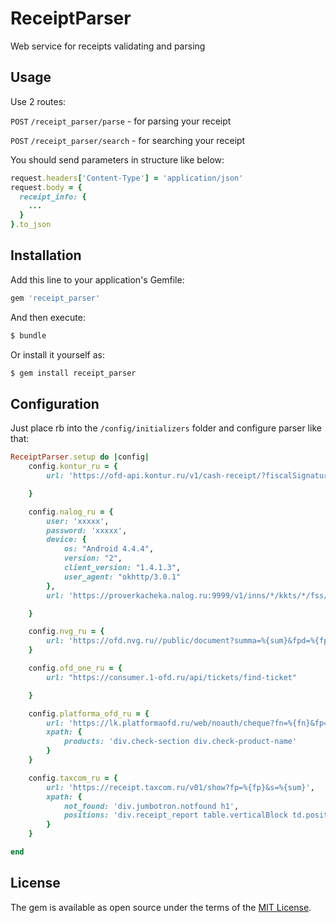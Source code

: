 # ReceiptParser
Web service for receipts validating and parsing

## Usage
Use 2 routes:

`POST` `/receipt_parser/parse` - for parsing your receipt

`POST` `/receipt_parser/search` - for searching your receipt


You should send parameters in structure like below:
```ruby
request.headers['Content-Type'] = 'application/json'
request.body = {  
  receipt_info: {
    ...
  }
}.to_json
```

## Installation
Add this line to your application's Gemfile:

```ruby
gem 'receipt_parser'
```

And then execute:
```bash
$ bundle
```

Or install it yourself as:
```bash
$ gem install receipt_parser
```
## Configuration

Just place rb into the ```/config/initializers``` folder and configure parser like that:

```ruby
ReceiptParser.setup do |config|
    config.kontur_ru = {
        url: 'https://ofd-api.kontur.ru/v1/cash-receipt/?fiscalSignature=%{fp}&fnSerialNumber=%{fn}&fiscalDocumentNumber=%{fd}'

    }

    config.nalog_ru = {
        user: 'xxxxx',
        password: 'xxxxx',
        device: {
            os: "Android 4.4.4",
            version: "2",
            client_version: "1.4.1.3",
            user_agent: "okhttp/3.0.1"
        },
        url: 'https://proverkacheka.nalog.ru:9999/v1/inns/*/kkts/*/fss/%{fn}/tickets/%{fd}'

    }

    config.nvg_ru = {
        url: 'https://ofd.nvg.ru//public/document?summa=%{sum}&fpd=%{fp}'
    }

    config.ofd_one_ru = {
        url: "https://consumer.1-ofd.ru/api/tickets/find-ticket"

    }

    config.platforma_ofd_ru = {
        url: 'https://lk.platformaofd.ru/web/noauth/cheque?fn=%{fn}&fp=%{fp}&i=%{fd}',
        xpath: {
            products: 'div.check-section div.check-product-name'
        }
    }

    config.taxcom_ru = {
        url: 'https://receipt.taxcom.ru/v01/show?fp=%{fp}&s=%{sum}',
        xpath: {
            not_found: 'div.jumbotron.notfound h1',
            positions: 'div.receipt_report table.verticalBlock td.position span'
        }
    }

end
```

## License
The gem is available as open source under the terms of the [MIT License](https://opensource.org/licenses/MIT).
